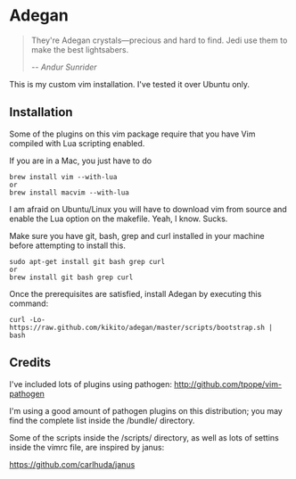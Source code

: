 # Adegan

> They're Adegan crystals—precious and hard to find. Jedi use them to make the best lightsabers.
>
> -- <cite>Andur Sunrider</cite>

This is my custom vim installation. I've tested it over Ubuntu only.

## Installation

Some of the plugins on this vim package require that you have Vim compiled with Lua scripting enabled.

If you are in a Mac, you just have to do

    brew install vim --with-lua
    or
    brew install macvim --with-lua

I am afraid on Ubuntu/Linux you will have to download vim from source and enable the Lua option on the makefile. Yeah, I know. Sucks.

Make sure you have git, bash, grep and curl installed in your machine before attempting to install this.

    sudo apt-get install git bash grep curl
    or
    brew install git bash grep curl

Once the prerequisites are satisfied, install Adegan by executing this command:

    curl -Lo- https://raw.github.com/kikito/adegan/master/scripts/bootstrap.sh | bash


## Credits

I've included lots of plugins using pathogen: http://github.com/tpope/vim-pathogen

I'm using a good amount of pathogen plugins on this distribution; you may find the complete list inside the /bundle/ directory.

Some of the scripts inside the /scripts/ directory, as well as lots of settins inside the vimrc file, are inspired by janus:

https://github.com/carlhuda/janus
